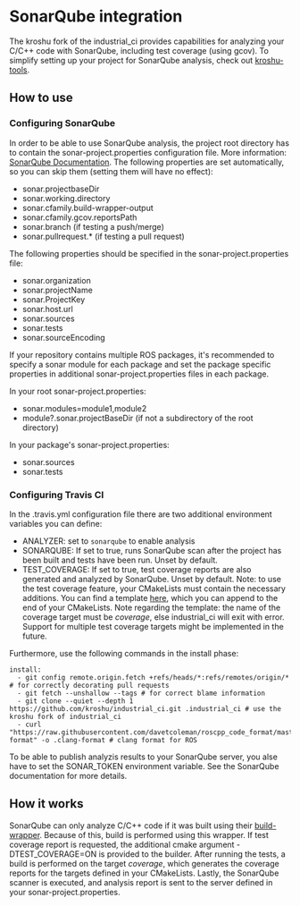 # SonarQube integration

The kroshu fork of the industrial\_ci provides capabilities for analyzing your C/C++ code with SonarQube, including test coverage (using gcov). To simplify setting up your project for SonarQube analysis, check out [kroshu-tools](https://github.com/kroshu/kroshu-tools).

## How to use

### Configuring SonarQube

In order to be able to use SonarQube analysis, the project root directory has to contain the sonar-project.properties configuration file. More information: [SonarQube Documentation](https://docs.sonarqube.org/latest/analysis/analysis-parameters/). The following properties are set automatically, so you can skip them (setting them will have no effect):

- sonar.projectbaseDir
- sonar.working.directory
- sonar.cfamily.build-wrapper-output
- sonar.cfamily.gcov.reportsPath
- sonar.branch (if testing a push/merge)
- sonar.pullrequest.* (if testing a pull request) 

The following properties should be specified in the sonar-project.properties file:


- sonar.organization
- sonar.projectName
- sonar.ProjectKey
- sonar.host.url
- sonar.sources
- sonar.tests
- sonar.sourceEncoding

If your repository contains multiple ROS packages, it's recommended to specify a sonar module for each package and set the package specific properties in additional sonar-project.properties files in each package.

In your root sonar-project.properties:

- sonar.modules=module1,module2
- module?.sonar.projectBaseDir (if not a subdirectory of the root directory)

In your package's sonar-project.properties:

- sonar.sources
- sonar.tests

### Configuring Travis CI

In the .travis.yml configuration file there are two additional environment variables you can define:

- ANALYZER: set to `sonarqube` to enable analysis
- SONARQUBE: If set to true, runs SonarQube scan after the project has been built and tests have been run. Unset by default.
- TEST\_COVERAGE: If set to true, test coverage reports are also generated and analyzed by SonarQube. Unset by default. Note: to use the test coverage feature, your CMakeLists must contain the necessary additions. You can find a template [here](./CMakeLists_TestCoverageTemplate.txt), which you can append to the end of your CMakeLists. Note regarding the template: the name of the coverage target must be *coverage*, else industrial\_ci will exit with error. Support for multiple test coverage targets might be implemented in the future.

Furthermore, use the following commands in the install phase:

```
install:
  - git config remote.origin.fetch +refs/heads/*:refs/remotes/origin/* # for correctly decorating pull requests
  - git fetch --unshallow --tags # for correct blame information
  - git clone --quiet --depth 1 https://github.com/kroshu/industrial_ci.git .industrial_ci # use the kroshu fork of industrial_ci
  - curl "https://raw.githubusercontent.com/davetcoleman/roscpp_code_format/master/.clang-format" -o .clang-format # clang format for ROS
```

To be able to publish analyzis results to your SonarQube server, you alse have to set the SONAR_TOKEN environment variable. See the SonarQube documentation for more details.

## How it works

SonarQube can only analyze C/C++ code if it was built using their [build-wrapper](https://docs.sonarqube.org/latest/analysis/languages/cfamily/). Because of this, build is performed using this wrapper. If test coverage report is requested, the additional cmake argument -DTEST_COVERAGE=ON is provided to the builder. After running the tests, a build is performed on the target *coverage*, which generates the coverage reports for the targets defined in your CMakeLists. Lastly, the SonarQube scanner is executed, and analysis report is sent to the server defined in your sonar-project.properties.
